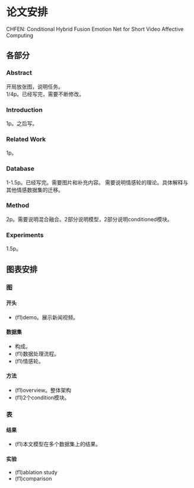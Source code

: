 # 论文安排
CHFEN: Conditional Hybrid Fusion Emotion Net for Short Video Affective Computing

## 各部分
### Abstract
开局放张图，说明任务。  
1/4p。已经写完，需要不断修改。
### Introduction
1p。之后写。
### Related Work
1p。
### Database
1-1.5p。已经写完。需要图片和补充内容。
需要说明情感轮的理论。具体解释与其他情感数据集的迁移。
### Method
2p。需要说明混合融合。2部分说明模型，2部分说明conditioned模块。
### Experiments
1.5p。


## 图表安排
### 图
#### 开头
- (f1)demo。展示新闻视频。
#### 数据集
- 构成。
- (f1)数据处理流程。
- (f1)情感轮。
#### 方法
- (f1)overview。整体架构
- (f1)2个condition模块。
### 表
#### 结果
- (f1)本文模型在多个数据集上的结果。
#### 实验
- (f1)ablation study
- (f1)comparison
